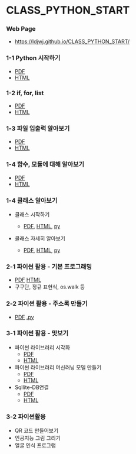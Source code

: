 # CLASS_PYTHON_START

### Web Page 
 * https://ldjwj.github.io/CLASS_PYTHON_START/

### 
### 1-1 Python 시작하기
 * [PDF](https://ldjwj.github.io/CLASS_PYTHON_START/01_01_python_start.pdf)
 * [HTML](https://ldjwj.github.io/CLASS_PYTHON_START/01_01_python_start.html)

### 1-2 if, for, list
 * [PDF](https://ldjwj.github.io/CLASS_PYTHON_START/01_02_python_start_if_for_list.pdf)
 * [HTML](https://ldjwj.github.io/CLASS_PYTHON_START/01_02_python_start_if_for_list.html)

### 1-3 파일 입출력 알아보기
 * [PDF](https://ldjwj.github.io/CLASS_PYTHON_START/01_03_python_start_file_220408.pdf)
 * [HTML](https://ldjwj.github.io/CLASS_PYTHON_START/01_03_python_start_file_220408.html)

### 1-4 함수, 모듈에 대해 알아보기
 * [PDF](https://ldjwj.github.io/CLASS_PYTHON_START/01_04_python_start_fnc_module_220408.pdf)
 * [HTML](https://ldjwj.github.io/CLASS_PYTHON_START/01_04_python_start_fnc_module_220408.html)

### 1-4 클래스 알아보기
 * 클래스 시작하기
    - [PDF](https://ldjwj.github.io/CLASS_PYTHON_START/01_04_python_start_classA.pdf), [HTML](https://ldjwj.github.io/CLASS_PYTHON_START/01_04_python_start_classA.html), [py](01_04_python_start_classA.py)
  
 * 클래스 자세히 알아보기
    - [PDF](https://ldjwj.github.io/CLASS_PYTHON_START/01_04_python_start_classB.pdf), [HTML](https://ldjwj.github.io/CLASS_PYTHON_START/01_04_python_start_classB.html), [py](01_04_python_start_classB.py)
  
### 2-1 파이썬 활용 - 기본 프로그래밍
 * [PDF](https://ldjwj.github.io/CLASS_PYTHON_START/02_01_programming.html.pdf) [HTML](https://ldjwj.github.io/CLASS_PYTHON_START/02_01_programming.html)
 * 구구단, 정규 표현식, os.walk 등

### 2-2 파이썬 활용 - 주소록 만들기
 * [PDF](https://ldjwj.github.io/CLASS_PYTHON_START/02_02_python_start_contact_2204.pdf) [.py](https://ldjwj.github.io/CLASS_PYTHON_START/02_02_programming_contact.py)

### 3-1 파이썬 활용 - 맛보기
 * 파이썬 라이브러리 시각화
   * [PDF](https://ldjwj.github.io/CLASS_PYTHON_START/03_01_Seaborn_Basic.pdf)
   * [HTML](https://ldjwj.github.io/CLASS_PYTHON_START/03_01_Seaborn_Basic.html)
 * 파이썬 라이브러리 머신러닝 모델 만들기 
   * [PDF](https://ldjwj.github.io/CLASS_PYTHON_START/03_02_ml_start.pdf)
   * [HTML](https://ldjwj.github.io/CLASS_PYTHON_START/03_02_ml_start.html)
 * Sqllite-DB연결
   * [PDF](https://ldjwj.github.io/CLASS_PYTHON_START/03_03_DB.pdf)
   * [HTML](https://ldjwj.github.io/CLASS_PYTHON_START/03_03_DB.html)
   
### 3-2 파이썬활용
  - QR 코드 만들어보기
  - 인공지능 그림 그리기
  - 얼굴 인식 프로그램 


